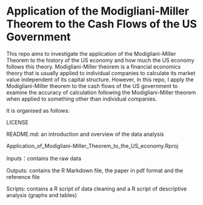 # Application of the Modigliani-Miller Theorem to the Cash Flows of the US Government 

This repo aims to investigate the application of the Modigliani-Miller Theorem to the history of the US economy and how much the US economy follows this theory. Modigliani-Miller theorem is a financial economics theory that is usually applied to individual companies to calculate its market value independent of its capital structure. However, in this repo, I apply the Modigliani-Miller theorem to the cash flows of the US government to examine the accuracy of calculation following the Modigliani-Miller theorem when applied to something other than individual companies.

It is organised as follows:

LICENSE 

README.md: an introduction and overview of the data analysis

Application_of_Modigliani-Miller_Theorem_to_the_US_economy.Rproj

Inputs：contains the raw data

Outputs: contains the R Markdown file, the paper in pdf format and the reference file

Scripts: contains a R script of data cleaning and a R script of descriptive analysis (graphs and tables)
